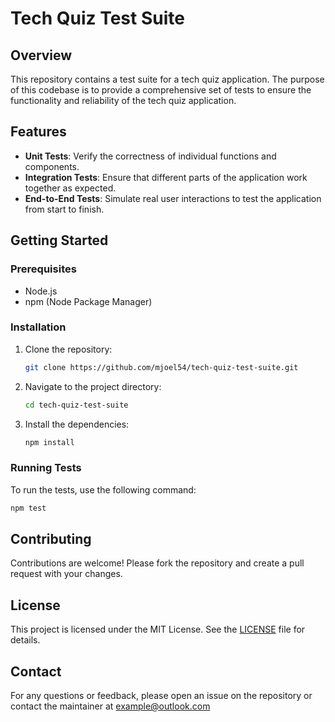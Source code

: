 # Tech Quiz Test Suite

## Overview

This repository contains a test suite for a tech quiz application. The purpose of this codebase is to provide a comprehensive set of tests to ensure the functionality and reliability of the tech quiz application.

## Features

- **Unit Tests**: Verify the correctness of individual functions and components.
- **Integration Tests**: Ensure that different parts of the application work together as expected.
- **End-to-End Tests**: Simulate real user interactions to test the application from start to finish.

## Getting Started

### Prerequisites

- Node.js
- npm (Node Package Manager)

### Installation

1. Clone the repository:
   ```bash
   git clone https://github.com/mjoel54/tech-quiz-test-suite.git
   ```
2. Navigate to the project directory:
   ```bash
   cd tech-quiz-test-suite
   ```
3. Install the dependencies:
   ```bash
   npm install
   ```

### Running Tests

To run the tests, use the following command:

```bash
npm test
```

## Contributing

Contributions are welcome! Please fork the repository and create a pull request with your changes.

## License

This project is licensed under the MIT License. See the [LICENSE](LICENSE) file for details.

## Contact

For any questions or feedback, please open an issue on the repository or contact the maintainer at example@outlook.com

